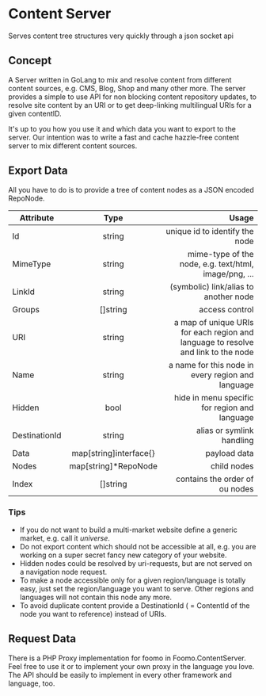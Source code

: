 Content Server
===========

Serves content tree structures very quickly through a json socket api

## Concept

A Server written in GoLang to mix and resolve content from different content sources, e.g. CMS, Blog, Shop and many other more. The server provides a simple to use API for non blocking content repository updates, to resolve site content by an URI or to get deep-linking multilingual URIs for a given contentID.

It's up to you how you use it and which data you want to export to the server. Our intention was to write a fast and cache hazzle-free content server to mix different content sources.

## Export Data

All you have to do is to provide a tree of content nodes as a JSON encoded RepoNode.


| Attribute     | Type                   | Usage |
| ------------- |:----------------------:| -----:|
| Id            | string                 | unique id to identify the node |
| MimeType      | string                 | mime-type of the node, e.g. text/html, image/png, ... |
| LinkId        | string                 | (symbolic) link/alias to another node |
| Groups        | []string               | access control |
| URI           | string                 | a map of unique URIs for each region and language to resolve and link to the node |
| Name          | string                 | a name for this node in every region and language |
| Hidden        | bool                   | hide in menu specific for region and language |
| DestinationId | string                 | alias or symlink handling |
| Data          | map[string]interface{} | payload data |
| Nodes         | map[string]*RepoNode   | child nodes |
| Index         | []string               | contains the order of ou nodes|


### Tips

* If you do not want to build a multi-market website define a generic market, e.g. call it _universe_.
* Do not export content which should not be accessible at all, e.g. you are working on a super secret fancy new category of your website.
* Hidden nodes could be resolved by uri-requests, but are not served on a navigation node request.
* To make a node accessible only for a given region/language is totally easy, just set the region/language you want to serve. Other regions and languages will not contain this node any more.
* To avoid duplicate content provide a DestinationId ( = ContentId of the node you want to reference) instead of URIs.

## Request Data

There is a PHP Proxy implementation for foomo in Foomo.ContentServer. Feel free to use it or to implement your own proxy in the language you love. The API should be easily to implement in every other framework and language, too.
